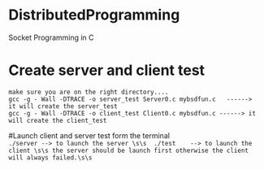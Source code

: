 # DistributedProgramming
Socket Programming in C

# Create server and client test
```
make sure you are on the right directory....  
gcc -g - Wall -DTRACE -o server_test Server0.c mybsdfun.c   ------>  it will create the server_test  
gcc -g - Wall -DTRACE -o client_test Client0.c mybsdfun.c ------> it will create the client_test  
```
#Launch client and server test form the terminal  
                    ```
                  ./server --> to launch the server \s\s 
                 ./test    --> to launch the client \s\s
                 the server should be launch first otherwise the client will always failed.\s\s 
                 ```



